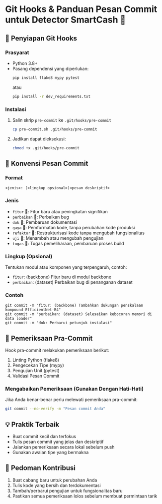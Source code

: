# Git Hooks & Panduan Pesan Commit untuk Detector SmartCash 🚦

## 🔧 Penyiapan Git Hooks

### Prasyarat
- Python 3.8+
- Pasang dependensi yang diperlukan:
  ```bash
  pip install flake8 mypy pytest
  ```
  atau
  ```bash
  pip install -r dev_requirements.txt
  ```

### Instalasi
1. Salin skrip `pre-commit` ke `.git/hooks/pre-commit`
   ```bash
   cp pre-commit.sh .git/hooks/pre-commit
   ```
2. Jadikan dapat dieksekusi:
   ```bash
   chmod +x .git/hooks/pre-commit
   ```

## 📝 Konvensi Pesan Commit

### Format
```
<jenis>: (<lingkup opsional>)<pesan deskriptif>
```

### Jenis
- `fitur` 🚀: Fitur baru atau peningkatan signifikan
- `perbaikan` 🐛: Perbaikan bug
- `dok` 📄: Pembaruan dokumentasi
- `gaya` 🎨: Pemformatan kode, tanpa perubahan kode produksi
- `refaktor` 🔧: Restrukturisasi kode tanpa mengubah fungsionalitas
- `uji` 🧪: Menambah atau mengubah pengujian
- `tugas` 🔨: Tugas pemeliharaan, pembaruan proses build

### Lingkup (Opsional)
Tentukan modul atau komponen yang terpengaruh, contoh:
- `fitur`: (backbone) Fitur baru di modul backbone
- `perbaikan`: (dataset) Perbaikan bug di penanganan dataset

### Contoh
```
git commit -m "fitur: (backbone) Tambahkan dukungan penskalaan kompound EfficientNet-B4"
git commit -m "perbaikan: (dataset) Selesaikan kebocoran memori di data loader"
git commit -m "dok: Perbarui petunjuk instalasi"
```

## 🚨 Pemeriksaan Pra-Commit
Hook pra-commit melakukan pemeriksaan berikut:
1. Linting Python (flake8)
2. Pengecekan Tipe (mypy)
3. Pengujian Unit (pytest)
4. Validasi Pesan Commit

### Mengabaikan Pemeriksaan (Gunakan Dengan Hati-Hati)
Jika Anda benar-benar perlu melewati pemeriksaan pra-commit:
```bash
git commit --no-verify -m "Pesan commit Anda"
```

## 💡 Praktik Terbaik
- Buat commit kecil dan terfokus
- Tulis pesan commit yang jelas dan deskriptif
- Jalankan pemeriksaan secara lokal sebelum push
- Gunakan awalan tipe yang bermakna

## 🤝 Pedoman Kontribusi
1. Buat cabang baru untuk perubahan Anda
2. Tulis kode yang bersih dan terdokumentasi
3. Tambah/perbarui pengujian untuk fungsionalitas baru
4. Pastikan semua pemeriksaan lolos sebelum membuat permintaan tarik